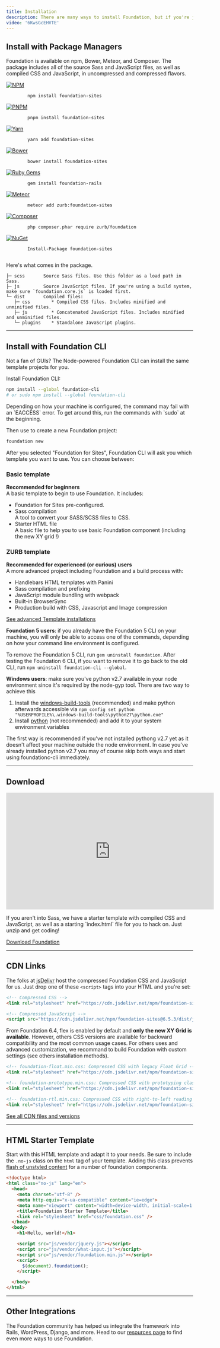 ```yaml
---
title: Installation
description: There are many ways to install Foundation, but if you're just getting started, we have a few suggestions.
video: '6KwsGcEHVTE'
---
```


## Install with Package Managers

Foundation is available on npm, Bower, Meteor, and Composer. The package includes all of the source Sass and JavaScript files, as well as compiled CSS and JavaScript, in uncompressed and compressed flavors.

<div class="grid-x grid-margin-x">
  <div class="cell small-2 text-right">
    <a href="https://www.npmjs.com/package/foundation-sites">
      <img class="docs-install-vendor-icon" src="{{root}}assets/img/icons/logo-npm.svg" alt="NPM">
    </a>
  </div>
  <div class="cell small-10">
    <div class="docs-code">
      <code class="bash">
        npm install foundation-sites
      </code>
    </div>
  </div>

  <div class="cell small-2 text-right">
    <a href="https://www.npmjs.com/package/foundation-sites">
      <img class="docs-install-vendor-icon" src="{{root}}assets/img/icons/logo-pnpm.svg" alt="PNPM">
    </a>
  </div>
  <div class="cell small-10">
    <div class="docs-code">
      <code class="bash">
        pnpm install foundation-sites
      </code>
    </div>
  </div>

  <div class="cell small-2 text-right">
    <a href="https://yarnpkg.com/en/package/foundation-sites">
      <img class="docs-install-vendor-icon" src="{{root}}assets/img/icons/logo-yarn.svg" alt="Yarn">
    </a>
  </div>
  <div class="cell small-10">
    <div class="docs-code">
      <code class="bash">
        yarn add foundation-sites
      </code>
    </div>
  </div>

  <div class="cell small-2 text-right">
    <a href="https://bower.io/search/?q=foundation-sites">
      <img class="docs-install-vendor-icon" src="{{root}}assets/img/icons/logo-bower.svg" alt="Bower">
    </a>
  </div>
  <div class="cell small-10">
    <div class="docs-code">
      <code class="bash">
        bower install foundation-sites
      </code>
    </div>
  </div>

  <div class="cell small-2 text-right">
    <a href="https://rubygems.org/gems/foundation-rails">
      <img class="docs-install-vendor-icon" src="{{root}}assets/img/icons/logo-rubygems.svg" alt="Ruby Gems">
    </a>
  </div>
  <div class="cell small-10">
    <div class="docs-code">
      <code class="bash">
        gem install foundation-rails
      </code>
    </div>
  </div>

  <div class="cell small-2 text-right">
    <a href="https://atmospherejs.com/zurb/foundation-sites">
      <img class="docs-install-vendor-icon" src="{{root}}assets/img/icons/logo-meteor.svg" alt="Meteor">
    </a>
  </div>
  <div class="cell small-10">
    <div class="docs-code">
      <code class="bash">
        meteor add zurb:foundation-sites
      </code>
    </div>
  </div>

  <div class="cell small-2 text-right">
    <a href="https://packagist.org/packages/zurb/foundation">
      <img class="docs-install-vendor-icon" src="{{root}}assets/img/icons/logo-composer.svg" alt="Composer">
    </a>
  </div>
  <div class="cell small-10">
    <div class="docs-code">
      <code class="bash">
        php composer.phar require zurb/foundation
      </code>
    </div>
  </div>

  <div class="cell small-2 text-right">
    <a href="https://www.nuget.org/packages/foundation-sites/">
      <img class="docs-install-vendor-icon" src="{{root}}assets/img/icons/logo-nuget.svg" alt="NuGet">
    </a>
  </div>
  <div class="cell small-10">
    <div class="docs-code">
      <code class="bash">
        Install-Package foundation-sites
      </code>
    </div>
  </div>
</div>

Here's what comes in the package.

```
├─ scss       Source Sass files. Use this folder as a load path in Sass.
├─ js         Source JavaScript files. If you're using a build system, make sure `foundation.core.js` is loaded first.
└─ dist       Compiled files:
   ├─ css        * Compiled CSS files. Includes minified and unminified files.
   ├─ js         * Concatenated JavaScript files. Includes minified and unminified files.
   └─ plugins    * Standalone JavaScript plugins.
```

---

## Install with Foundation CLI

Not a fan of GUIs? The Node-powered Foundation CLI can install the same template projects for you.

Install Foundation CLI:

```bash
npm install --global foundation-cli
# or sudo npm install --global foundation-cli
```

<div class="callout info">
  Depending on how your machine is configured, the command may fail with an `EACCESS` error. To get around this, run the commands with `sudo` at the beginning.
</div>

Then use to create a new Foundation project:

```bash
foundation new
```

After you selected "Foundation for Sites", Foundation CLI will ask you which template you want to use. You can choose between:

<div class="grid-x grid-margin-x">
  <div class="cell small-6">
    <h3>Basic template</h3>
    <p>
      <b>Recommended for beginners</b><br>
      A basic template to begin to use Foundation. It includes:
      <ul>
        <li>
          Foundation for Sites pre-configured.
        </li>
        <li>
          Sass compilation<br>
          A tool to convert your SASS/SCSS files to CSS.
        </li>
        <li>
          Starter HTML file<br>
          A basic file to help you to use basic Foundation component (including the new XY grid !)
        </li>
      </ul>
    </p>
  </div>

  <div class="cell small-6">
    <h3>ZURB template</h3>
    <p>
      <b>Recommended for experienced (or curious) users</b><br>
      A more advanced project including Foundation and a build process with:
      <ul>
        <li>Handlebars HTML templates with Panini</li>
        <li>Sass compilation and prefixing</li>
        <li>JavaScript module bundling with webpack</li>
        <li>Built-in BrowserSync</li>
        <li>Production build with CSS, Javascript and Image compression</li>
      </ul>
    </p>
  </div>
</div>

<p class="text-center">
  <a href="starter-projects.html" class="button">See advanced Template installations</a>
</p>

<div class="callout info">
  <p><strong>Foundation 5 users</strong>: if you already have the Foundation 5 CLI on your machine, you will only be able to access one of the commands, depending on how your command line environment is configured.</p>

  <p>To remove the Foundation 5 CLI, run <code>gem uninstall foundation</code>. After testing the Foundation 6 CLI, if you want to remove it to go back to the old CLI, run <code>npm uninstall foundation-cli --global</code>.</p>
</div>

<div class="callout info">
  <p><strong>Windows users</strong>: make sure you've python v2.7 available in your node environment since it's required by the node-gyp tool. There are two way to achieve this</p>

  <ol>
    <li>Install the <a href="https://github.com/felixrieseberg/windows-build-tools">windows-build-tools</a> (recommended) and make python afterwards accessible via <code>npm config set python "%USERPROFILE%\.windows-build-tools\python27\python.exe"</code></li>
    <li>Install <a href="https://www.python.org/downloads/">python</a> (not recommended) and add it to your system environment variables</li>
  </ol>
 
  <p>The first way is recommended if you've not installed pythong v2.7 yet as it doesn't affect your machine outside the node environment. In case you've already installed python v2.7 you may of course skip both ways and start using foundationc-cli immediately.</p>
</div>

---

## Download

<div class="grid-x grid-margin-x">
  <div class="cell small-6">
    <div class="responsive-embed widescreen mb1">
      <iframe width="560" height="315" src="https://www.youtube.com/embed/lFrpnk0Oo_8" frameborder="0" allowfullscreen></iframe>
      <a id="docs-mobile-video-link" class="docs-mobile-video" target="_blank" href="https://youtu.be/lFrpnk0Oo_8"></a>
    </div>
  </div>

  <div class="cell small-6">
    <p>
      If you aren't into Sass, we have a starter template with compiled CSS and JavaScript, as well as a starting `index.html` file for you to hack on. Just unzip and get coding!
    </p>
    <p class="text-center">
      <a href="http://foundation.zurb.com/sites/download" class="button">Download Foundation</a>
    </p>
  </div>
</div>

---

## CDN Links

The folks at [jsDelivr](https://www.jsdelivr.com) host the compressed Foundation CSS and JavaScript for us. Just drop one of these `<script>` tags into your HTML and you're set:

```html
<!-- Compressed CSS -->
<link rel="stylesheet" href="https://cdn.jsdelivr.net/npm/foundation-sites@6.5.3/dist/css/foundation.min.css" integrity="sha256-xpOKVlYXzQ3P03j397+jWFZLMBXLES3IiryeClgU5og= sha384-gP4DhqyoT9b1vaikoHi9XQ8If7UNLO73JFOOlQV1RATrA7D0O7TjJZifac6NwPps sha512-AKwIib1E+xDeXe0tCgbc9uSvPwVYl6Awj7xl0FoaPFostZHOuDQ1abnDNCYtxL/HWEnVOMrFyf91TDgLPi9pNg==" crossorigin="anonymous">

<!-- Compressed JavaScript -->
<script src="https://cdn.jsdelivr.net/npm/foundation-sites@6.5.3/dist/js/foundation.min.js" integrity="sha256-/PFxCnsMh+nTuM0k3VJCRch1gwnCfKjaP8rJNq5SoBg= sha384-9ksAFjQjZnpqt6VtpjMjlp2S0qrGbcwF/rvrLUg2vciMhwc1UJJeAAOLuJ96w+Nj sha512-UMSn6RHqqJeJcIfV1eS2tPKCjzaHkU/KqgAnQ7Nzn0mLicFxaVhm9vq7zG5+0LALt15j1ljlg8Fp9PT1VGNmDw==" crossorigin="anonymous"></script>
```

From Foundation 6.4, flex is enabled by default and **only the new XY Grid is available**. However, others CSS versions are available for backward compatibility and the most common usage cases. For others uses and advanced customization, we recommand to build Foundation with custom settings (see others installation methods).

```html
<!-- foundation-float.min.css: Compressed CSS with legacy Float Grid -->
<link rel="stylesheet" href="https://cdn.jsdelivr.net/npm/foundation-sites@6.5.3/dist/css/foundation-float.min.css" integrity="sha256-sP0p6J7SbJGiJ2gkdY1nkVsLgdwiFN2kI370lU+zacQ= sha384-yZLxxcD8nfiSt1qfKJWwHwtkL58WZDTlkBnZN60qr3ZS35+LDsmUF2JHLxdyZ+KU sha512-Z3WbpfWFSsK2dBvoSYZnMvPmxSJUa5cxj3TYlmyj6cq8IXy7iB2nlUk+jjms8gnz4HmpQk/yhRSlRzW7keoSlg==" crossorigin="anonymous">

<!-- foundation-prototype.min.css: Compressed CSS with prototyping classes -->
<link rel="stylesheet" href="https://cdn.jsdelivr.net/npm/foundation-sites@6.5.3/dist/css/foundation-prototype.min.css" integrity="sha256-ksLmXa0k3ACbX6azB9g6l7XlmSKFBkuH0DXKNwULXtE= sha384-RGTvu65DAT+yLQsTj5tnITDrMfrS5mbajNAYILSg4hHr9vRr/3Y9q0WAdChqLKfx sha512-KMJ7XYrv5UcwEvJFaYnLSdN5O3fT7aQvjed//LQPB3AsN4VPA/wXG9j4x4vKZkjNmU/U8aZC9Ac3FYxs9lPXcw==" crossorigin="anonymous">

<!-- foundation-rtl.min.css: Compressed CSS with right-to-left reading direction -->
<link rel="stylesheet" href="https://cdn.jsdelivr.net/npm/foundation-sites@6.5.3/dist/css/foundation-rtl.min.css" integrity="sha256-jvk46bzgetf2fy3FF19toDOoy9CG3aFqZfd229doSyo= sha384-w6E9ynA6OV6MFswc7C8nr8QoBiRtqqOKF/5M9ZVyVDDyrUPLI75xizNuXgRZxWK5 sha512-7MZk47L+5Mj6Y0dP3NuB2aqlNdDgzTlCf8m50nvgnCHUbxZ9KabCy8VUzQAl/DqDKwR7E6JsCf1MUjkfCiVzJw==" crossorigin="anonymous">
```

<div class="text-center">
  <a href="https://www.jsdelivr.com/package/npm/foundation-sites?path=dist" class="button" target="_blank">See all CDN files and versions</a>
</div>

---

## HTML Starter Template
Start with this HTML template and adapt it to your needs. Be sure to include the `.no-js` class on the `html` tag of your template.  Adding this class prevents [flash of unstyled content](https://en.wikipedia.org/wiki/Flash_of_unstyled_content) for a number of foundation components.

```html
<!doctype html>
<html class="no-js" lang="en">
  <head>
    <meta charset="utf-8" />
    <meta http-equiv="x-ua-compatible" content="ie=edge">
    <meta name="viewport" content="width=device-width, initial-scale=1.0" />
    <title>Foundation Starter Template</title>
    <link rel="stylesheet" href="css/foundation.css" />
  </head>
  <body>
    <h1>Hello, world!</h1>

    <script src="js/vendor/jquery.js"></script>
    <script src="js/vendor/what-input.js"></script>
    <script src="js/vendor/foundation.min.js"></script>
    <script>
      $(document).foundation();
    </script>

  </body>
</html>

```

---

## Other Integrations

The Foundation community has helped us integrate the framework into Rails, WordPress, Django, and more. Head to our [resources page](http://foundation.zurb.com/sites/resources) to find even more ways to use Foundation.
